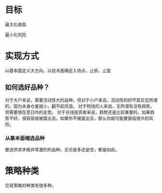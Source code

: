 # 目标
最大化收益

最小化风险

# 实现方式

以基本面定义大方向，以技术面确定入场点、止损、止盈
## 如何选好品种？
对于大户来说，需要流动性大的品种。但对于小户来说，流动性的好坏其实无所谓的。因为本身仓量就小，翻不起风浪。
对于短线的人来说，无所谓有没有趋势，但需要很在意日内的走势。
对于长线投资者来说，趋势还是比较重要的。如果趋势不好，很容易就被震出去。如果你不被震出去，那么你就可能要面临很大的风险。
### 从基本面端选品种
要选供求矛盾非常激烈的品种。无论是多还是空，都是如此。


# 策略种类
交易策略的种类有很多种。